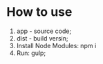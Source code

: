 <h1>How to use</h1>

<ol>
	<li>app - source code;</li>
	<li>dist - build versin;</li>
	<li>Install Node Modules: npm i</li>
	<li>Run: gulp;</li>
</ol>
